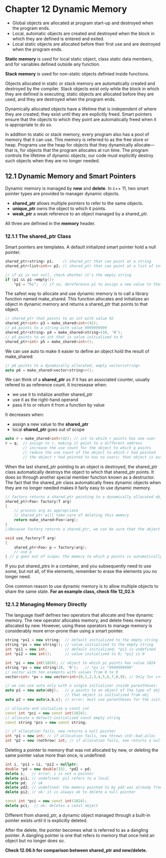 # Chapter 12 Dynamic Memory

 * Global objects are allocated at program start-up and destroyed when the program ends.
 * Local, automatic objects are created and destroyed when the block in which they are defined is entered and exited.
 * Local static objects are allocated before their first use and are destroyed when the program ends.

**Static memory** is used for local static object, class static data members, and for variables defined outside any function.

**Stack memory** is used for non-static objects definied inside functions.

Objects allocated in static or stack memory are automatically created and destroyed by the compiler. Stack objects exist only while the block in which they are defined is executing; static objects are allocated before they are used, and they are destroyed when the program ends.

Dynamically allocated objects have a lifetime that is independent of where they are created; they exist until they are explicitly freed. Smart pointers ensure that the objects to which they point are automatically freed when it is appropriate to do so.

In addition to static or stack memory, every program also has a pool of memory that it can use. This memory is referred to as the free store or heap. Programs use the heap for objects that they dynamically allocate—that is, for objects that the program allocates at run time. The program controls the lifetime of dynamic objects; our code must explicitly destroy such objects when they are no longer needed.

## 12.1 Dynamic Memory and Smart Pointers

Dynamic memory is managed by **new** and **delete**. In c++ 11, two smart pointer types are provided to manager dynamic objects.

 * **shared_ptr** allows multiple pointers to refer to the same objects.
 * **unique_ptr** owns the object to which it points.
 * **weak_ptr** a weak reference to an object managed by a shared\_ptr.

All three are definied in the **memory** header.

### 12.1.1 The **shared_ptr** Class

Smart pointers are templates. A default initialized smart pointer hold a null pointer.

```cpp
shared_ptr<string> p1;    // shared_ptr that can point at a string
shared_ptr<list<int>> p2; // shared_ptr that can point at a list of ints

// if p1 is not null, check whether it's the empty string
if (p1 && p1->empty())
    *p1 = "hi";  // if so, dereference p1 to assign a new value to that string
```

The safest way to allocate and use dynamic memory is to call a library function named make\_shared. This function allocates and initializes an object in dynamic memory and returns a shared\_ptr that points to that object.

```cpp
// shared_ptr that points to an int with value 42
shared_ptr<int> p3 = make_shared<int>(42);
// p4 points to a string with value 9999999999
shared_ptr<string> p4 = make_shared<string>(10, '9');
// p5 points to an int that is value initialized to 0
shared_ptr<int> p5 = make_shared<int>();
```

We can use auto to make it easier to define an object hold the result of make_shared:

```cpp
// p6 points to a dynamically allocated, empty vector<string>
auto p6 = make_shared<vector<string>>();
```

We can think of a **shared_ptr** as if it has an associated counter, usually refered to as reference count. It incresease when:

 * we use it to initalize another shared_ptr
 * use it as the right-hand operand
 * pass it to or return it from a function by value

It decreases when:

 * assign a new value to the **shared_ptr**
 * local **shared_ptr** goes out of scope

```cpp
auto r = make_shared<int>(42); // int to which r points has one user
r = q;  // assign to r, making it point to a different address
        // increase the use count for the object to which q points
        // reduce the use count of the object to which r had pointed
        // the object r had pointed to has no users; that object is automatically freed
```

When the last shared\_ptr pointing to an object is destroyed, the shared\_ptr class automatically destroys the object to which that shared\_ptr points. It does so through another special member function known as a destructor. The fact that the shared\_ptr class automatically frees dynamic objects when they are no longer needed makes it fairly easy to use dynamic memory.

```cpp
// factory returns a shared_ptr pointing to a dynamically allocated object
shared_ptr<Foo> factory(T arg)
{
    // process arg as appropriate
    // shared_ptr will take care of deleting this memory
    return make_shared<Foo>(arg);
}
//Because factory returns a shared_ptr, we can be sure that the object allocated by factory will be freed when appropriate.

void use_factory(T arg)
{
    shared_ptr<Foo> p = factory(arg);
    // use p
} // p goes out of scope; the memory to which p points is automatically freed
```

If you put shared_ptrs in a container, and you subsequently need to use some, but not all, of the elements, remember to erase the elements you no longer need.

One common reason to use dynamic memory is to allow multiple objects to share the same state. **For an example class, check file 12_02.h**

### 12.1.2 Managing Memory Directly

The language itself defines two operators that allocate and free dynamic memory. The new operator allocates memory, and delete frees memory allocated by new. However, using these operators to manage memory is considerably more error-prone than using a smart pointer. 

```cpp
string *ps1 = new string;  // default initialized to the empty string
string *ps = new string(); // value initialized to the empty string
int *pi1 = new int;        // default initialized; *pi1 is undefined
int *pi2 = new int();      // value initialized to 0; *pi2 is 0

int *pi = new int(1024); // object to which pi points has value 1024
string *ps = new string(10, '9');   // *ps is "9999999999"
// vector with ten elements with values from 0 to 9
vector<int> *pv = new vector<int>{0,1,2,3,4,5,6,7,8,9}; // Only for c++ 11 and later

// we can use auto only with a single initializer inside parentheses:
auto p1 = new auto(obj);   // p points to an object of the type of obj
                           // that object is initialized from obj
auto p2 = new auto{a,b,c}; // error: must use parentheses for the initializer

// allocate and initialize a const int
const int *pci = new const int(1024);
// allocate a default-initialized const empty string
const string *pcs = new const string;

// if allocation fails, new returns a null pointer
int *p1 = new int; // if allocation fails, new throws std::bad_alloc
int *p2 = new (nothrow) int; // if allocation fails, new returns a null pointer
```

Deleting a pointer to memory that was not allocated by new, or deleting the same pointer value more than once, is undefined:

```cpp
int i, *pi1 = &i, *pi2 = nullptr;
double *pd = new double(33), *pd2 = pd;
delete i;   // error: i is not a pointer
delete pi1; // undefined: pi1 refers to a local
delete pd;  // ok
delete pd2; // undefined: the memory pointed to by pd2 was already freed
delete pi2; // ok: it is always ok to delete a null pointer

const int *pci = new const int(1024);
delete pci;  // ok: deletes a const object
```

Different from shared\_ptr, a dynamic object managed through a built-in pointer exists until it is explicitly deleted.

After the delete, the pointer becomes what is referred to as a dangling pointer. A dangling pointer is one that refers to memory that once held an object but no longer does so.

**Check 12.06.h for comparison between shared\_ptr and new/delete.**